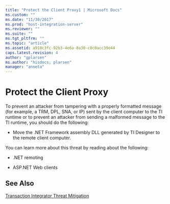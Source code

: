 ```yaml
---
title: "Protect the Client Proxy1 | Microsoft Docs"
ms.custom: ""
ms.date: "11/30/2017"
ms.prod: "host-integration-server"
ms.reviewer: ""
ms.suite: ""
ms.tgt_pltfrm: ""
ms.topic: "article"
ms.assetid: a910c3fc-92b3-4e6a-8a30-c8c0acc39e44
caps.latest.revision: 4
author: "gplarsen"
ms.author: "hisdocs; plarsen"
manager: "anneta"
---
```

# Protect the Client Proxy
To prevent an attacker from tampering with a properly formatted message (for example, a TRM, DPL, SNA, or IP) sent by the client computer to the TI runtime or to prevent an attacker from sending a malformed message to the TI runtime, you should do the following:  
  
-   Move the .NET Framework assembly DLL generated by TI Designer to the remote client computer.  
  
 You can learn more about this threat by reading about the following:  
  
-   .NET remoting  
  
-   ASP.NET Web clients  
  
## See Also  
 [Transaction Integrator Threat Mitigation](../core/transaction-integrator-threat-mitigation2.md)